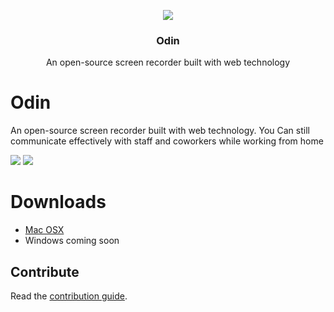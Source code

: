 <p align="center">
  <img src="https://github.com/chukitow/odin/blob/master/electron_build/icons/icon-256x256.png?raw=true">
  <h3 align="center">Odin</h3>
  <p align="center">An open-source screen recorder built with web technology<p>
</p>

# Odin
An open-source screen recorder built with web technology. You Can still communicate effectively with staff and coworkers while working from home

  <img src="https://github.com/chukitow/odin/blob/master/static/assets/images/screenshot.png?raw=true">
  <img src="https://github.com/chukitow/odin/blob/master/static/assets/images/screenrecording.gif?raw=true">

# Downloads
- [Mac OSX](https://github.com/chukitow/odin/releases/download/v0.1.0/Odin-0.1.0.dmg)
- Windows coming soon
## Contribute

Read the [contribution guide](contributing.md).

